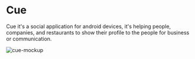 # Cue

Cue it's a social application for android devices, it's helping people, companies, and restaurants to show their profile to the people for business or communication.

![cue-mockup](https://user-images.githubusercontent.com/68607257/184819178-7947f494-5440-40f4-b594-402a755ea5dc.png)
